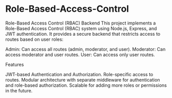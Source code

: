 # Role-Based-Access-Control
Role-Based Access Control (RBAC) Backend This project implements a Role-Based Access Control (RBAC) system using Node.js, Express, and JWT authentication. 
It provides a secure backend that restricts access to routes based on user roles:

Admin: Can access all routes (admin, moderator, and user).
Moderator: Can access moderator and user routes.
User: Can access only user routes.

Features

JWT-based Authentication and Authorization.
Role-specific access to routes.
Modular architecture with separate middleware for authentication and role-based authorization.
Scalable for adding more roles or permissions in the future.

